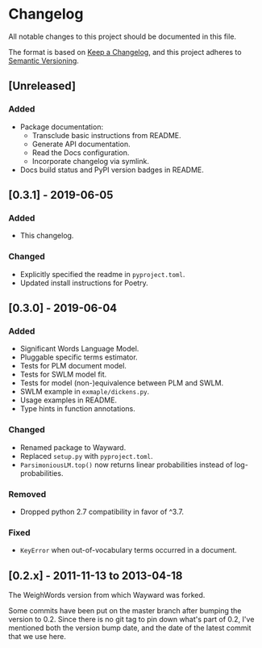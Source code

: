 # Changelog
All notable changes to this project should be documented in this file.

The format is based on [Keep a Changelog](https://keepachangelog.com/en/1.0.0/),
and this project adheres to [Semantic Versioning](https://semver.org/spec/v2.0.0.html).

## [Unreleased]

### Added

- Package documentation:
    - Transclude basic instructions from README.
    - Generate API documentation.
    - Read the Docs configuration.
    - Incorporate changelog via symlink.
- Docs build status and PyPI version badges in README.

## [0.3.1] - 2019-06-05

### Added

- This changelog.

### Changed

- Explicitly specified the readme in `pyproject.toml`.
- Updated install instructions for Poetry.


## [0.3.0] - 2019-06-04

### Added

- Significant Words Language Model.
- Pluggable specific terms estimator.
- Tests for PLM document model.
- Tests for SWLM model fit.
- Tests for model (non-)equivalence between PLM and SWLM.
- SWLM example in `exmaple/dickens.py`.
- Usage examples in README.
- Type hints in function annotations.

### Changed

- Renamed package to Wayward.
- Replaced `setup.py` with `pyproject.toml`.
- `ParsimoniousLM.top()` now returns linear probabilities instead of log-probabilities.

### Removed

- Dropped python 2.7 compatibility in favor of ^3.7.

### Fixed

- `KeyError` when out-of-vocabulary terms occurred in a document.

## [0.2.x] - 2011-11-13 to 2013-04-18

The WeighWords version from which Wayward was forked.

Some commits have been put on the master branch after bumping the version to 0.2.
Since there is no git tag to pin down what's part of 0.2, I've mentioned both the
version bump date, and the date of the latest commit that we use here.
